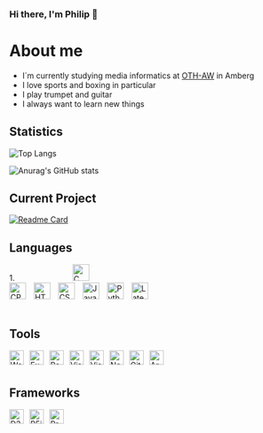 ### Hi there, I'm Philip 👋

# About me
- I´m currently studying media informatics at [OTH-AW](https://www.oth-aw.de) in Amberg
- I love sports and boxing in particular
- I play trumpet and guitar
- I always want to learn new things


## Statistics

![Top Langs](https://github-readme-stats.vercel.app/api/top-langs/?username=kairos9000&hide=jupyter%20notebook,xslt&layout=default&theme=radical)

![Anurag's GitHub stats](https://github-readme-stats.vercel.app/api?username=kairos9000&show_icons=true&theme=radical)


## Current Project

[![Readme Card](https://github-readme-stats.vercel.app/api/pin/?username=kairos9000&repo=BlackjackGame&theme=radical)](https://github.com/kairos9000/BlackjackGame)
  
## Languages
<div font-size="40px" display="flex" align-items="center" justify-content="center"> 1.  
<img display="block" alt="C" width="30px" style="margin-left: 100px" 
src=https://user-images.githubusercontent.com/64527112/108068673-aeff3980-7062-11eb-85b6-da664ef8f694.png />
</div>
<img alt="CPP" width="30px" style="margin-right: 10px" 
src=https://user-images.githubusercontent.com/64527112/108068734-c3433680-7062-11eb-86bc-e65119001594.png />
<img alt="HTML5" width="30px" style="margin-right: 10px" 
src=https://user-images.githubusercontent.com/64527112/108068788-d6560680-7062-11eb-8258-7c995e872a1a.png />
<img alt="CSS3" width="30px" style="margin-right: 10px" 
src=https://user-images.githubusercontent.com/64527112/108068828-e40b8c00-7062-11eb-8927-7300d7755af8.png />
<img alt="JavaScript" style="margin-right: 10px" width="30px" 
src=https://user-images.githubusercontent.com/64527112/108068864-ef5eb780-7062-11eb-984c-8e2aa2c7ab32.png />
<img alt="Python" style="margin-right: 10px" width="30px" 
src=https://user-images.githubusercontent.com/64527112/108068895-fe456a00-7062-11eb-9db2-689fd5ca14d0.png />
<img alt="Latex" style="margin-right: 10px" width="30px" 
src=https://user-images.githubusercontent.com/64527112/108068932-0bfaef80-7063-11eb-9581-446b31a76c91.png />
</br></br>


## Tools

<img align="left" alt="Word" width="26px" style="margin-right: 10px" 
src=https://user-images.githubusercontent.com/64527112/108072050-b58fb000-7066-11eb-9e48-ed233b1ff650.png />
<img align="left" alt="Excel" width="26px" style="margin-right: 10px" 
src=https://user-images.githubusercontent.com/64527112/108072085-c0e2db80-7066-11eb-9263-1ead8e0bf225.png />
<img align="left" alt="Powerpoint" width="26px" style="margin-right: 10px" 
src=https://user-images.githubusercontent.com/64527112/108072131-cdffca80-7066-11eb-8746-68db167b1495.png />
<img align="left" alt="Visual Studio Code" width="26px" style="margin-right: 10px" 
src=https://user-images.githubusercontent.com/64527112/108072205-e1129a80-7066-11eb-8446-31fde6d6996b.png />
<img align="left" alt="Visual Studio 2019" width="26px" style="margin-right: 10px" 
src=https://user-images.githubusercontent.com/64527112/108202603-ab7eb780-7121-11eb-9e85-0d502ba0d92a.png />
<img align="left" alt="Node.js" width="26px" style="margin-right: 10px" 
src=https://user-images.githubusercontent.com/64527112/108072524-4bc3d600-7067-11eb-8dd9-85f65c0f2f0d.png />
<img align="left" alt="GitHub" width="26px" style="margin-right: 10px" 
src=https://user-images.githubusercontent.com/64527112/108072236-ee2f8980-7066-11eb-8452-30244d9b6fab.png />
<img align="left" alt="Arduino" width="26px" style="margin-right: 10px" 
src=https://user-images.githubusercontent.com/64527112/108072276-fc7da580-7066-11eb-87a1-91ede0d25759.png />

</br></br>

## Frameworks

<img align="left" alt="D3" width="26px" style="margin-right: 10px" 
src=https://user-images.githubusercontent.com/64527112/108072811-a4936e80-7067-11eb-969f-8322fae47315.png />
<img align="left" alt="P5js" width="26px" style="margin-right: 10px" 
src=https://user-images.githubusercontent.com/64527112/108072849-b248f400-7067-11eb-866c-eb76323785b1.png />
<img align="left" alt="Processing" width="26px" style="margin-right: 10px" 
src=https://user-images.githubusercontent.com/64527112/108072939-cc82d200-7067-11eb-9f02-305eb47ee9ca.png />

